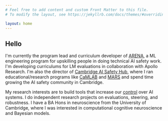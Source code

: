 ```yaml
---
# Feel free to add content and custom Front Matter to this file.
# To modify the layout, see https://jekyllrb.com/docs/themes/#overriding-theme-defaults

layout: home
---
```


<h2>Hello</h2>

I'm currently the program lead and curriculum developer of [ARENA](https://www.arena.education/), a ML engineering program for upskilling people in doing technical AI safety work. I'm developing curriculums for LM evaluations in collaboration with Apollo Research. I'm also the director of [Cambridge AI Safety Hub](https://www.caish.org), where I ran educational/research programs like [CaMLAB](https://www.caish.org/camlab) and [MARS](https://www.caish.org/mars) and spend time growing the AI safety community in Cambridge.

My research interests are to build tools that increase our [control](https://www.lesswrong.com/posts/kcKrE9mzEHrdqtDpE/the-case-for-ensuring-that-powerful-ais-are-controlled) over AI systems. I do independent research projects on evaluations, steering, and robustness. I have a BA Hons in neuroscience from the University of Cambridge, where I was interested in computational cognitive neuroscience and Bayesian models.

